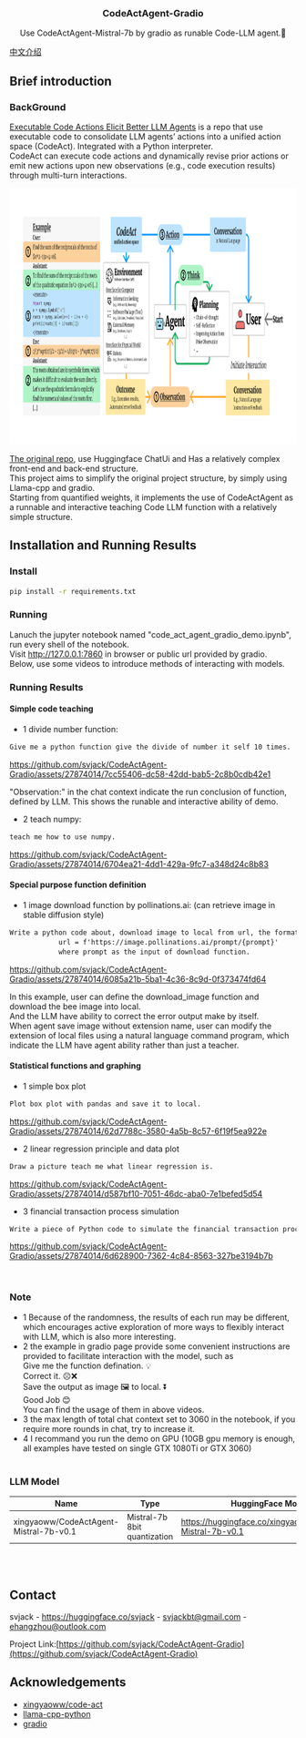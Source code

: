 <!-- PROJECT LOGO -->
<br />
<p align="center">
  <h3 align="center">CodeActAgent-Gradio</h3>

  <p align="center">
   		Use CodeActAgent-Mistral-7b by gradio as runable Code-LLM agent.🤖
    <br />
  </p>
</p>

[中文介绍](README.md)

## Brief introduction

### BackGround
[Executable Code Actions Elicit Better LLM Agents](https://github.com/xingyaoww/code-act) is a repo that use executable code 
to consolidate LLM agents’ actions into a unified action space (CodeAct). Integrated with a Python interpreter. <br/>
CodeAct can execute code actions and dynamically revise prior actions or emit new actions upon new observations 
(e.g., code execution results) through multi-turn interactions.

<img src="imgs/overview.png" alt="Girl in a jacket" width="1250" height="450">

[The original repo](https://github.com/xingyaoww/code-act), use Huggingface ChatUi and Has a relatively complex front-end and back-end structure. <br/>
This project aims to simplify the original project structure, by simply using Llama-cpp and gradio.<br/>
Starting from quantified weights, it implements the use of CodeActAgent as a runnable and interactive teaching Code LLM function with a relatively simple structure.


## Installation and Running Results
### Install
```bash
pip install -r requirements.txt
```
### Running
Lanuch the jupyter notebook named "code_act_agent_gradio_demo.ipynb", run every shell of the notebook. <br/>
Visit http://127.0.0.1:7860 in browser or public url provided by gradio.<br/>
Below, use some videos to introduce methods of interacting with models.

### Running Results
#### Simple code teaching
* 1 divide number function:<br/>
```txt
Give me a python function give the divide of number it self 10 times.
```

https://github.com/svjack/CodeActAgent-Gradio/assets/27874014/7cc55406-dc58-42dd-bab5-2c8b0cdb42e1

"Observation:" in the chat context indicate the run conclusion of function, defined by LLM. This shows the runable and interactive ability of demo.
* 2 teach numpy:<br/>
```txt
teach me how to use numpy.
```

https://github.com/svjack/CodeActAgent-Gradio/assets/27874014/6704ea21-4dd1-429a-9fc7-a348d24c8b83

#### Special purpose function definition

* 1 image download function by pollinations.ai: (can retrieve image in stable diffusion style)<br/>
```txt
Write a python code about, download image to local from url, the format as :
            url = f'https://image.pollinations.ai/prompt/{prompt}'
            where prompt as the input of download function.
```

https://github.com/svjack/CodeActAgent-Gradio/assets/27874014/6085a21b-5ba1-4c36-8c9d-0f373474fd64

In this example, user can define the download_image function and download the bee image into local. <br/>
And the LLM have ability to correct the error output make by itself.<br/>
When agent save image without extension name, user can modify the extension of local files using a natural language command program,
which indicate the LLM have agent ability rather than just a teacher.

#### Statistical functions and graphing

* 1 simple box plot<br/>
```txt
Plot box plot with pandas and save it to local.
```


https://github.com/svjack/CodeActAgent-Gradio/assets/27874014/62d7788c-3580-4a5b-8c57-6f19f5ea922e

* 2 linear regression principle and data plot<br/>
```txt
Draw a picture teach me what linear regression is.
```


https://github.com/svjack/CodeActAgent-Gradio/assets/27874014/d587bf10-7051-46dc-aba0-7e1befed5d54


* 3 financial transaction process simulation <br/>
```txt
Write a piece of Python code to simulate the financial transaction process and draw a financial images chart by lineplot of Poisson process.
```

https://github.com/svjack/CodeActAgent-Gradio/assets/27874014/6d628900-7362-4c84-8563-327be3194b7b

<br/>

### Note
* 1 Because of the randomness, the results of each run may be different, which encourages active exploration of more ways to flexibly interact with LLM, which is also more interesting.
* 2 the example in gradio page provide some convenient instructions are provided to facilitate interaction with the model, such as <br/>
  Give me the function defination. 💡<br/>
  Correct it. ☹️❌<br/>
  Save the output as image 🖼️ to local. ⏬<br/>
  Good Job 😊<br/>
  You can find the usage of them in above videos.
* 3 the max length of total chat context set to 3060 in the notebook, if you require more rounds in chat, try to increase it. 
* 4 I recommand you run the demo on GPU (10GB gpu memory is enough, all examples have tested on single GTX 1080Ti or GTX 3060) <br/><br/>

### LLM Model
|Name | Type | HuggingFace Model link |
|---------|--------|--------|
| xingyaoww/CodeActAgent-Mistral-7b-v0.1 | Mistral-7b 8bit quantization | https://huggingface.co/xingyaoww/CodeActAgent-Mistral-7b-v0.1 |

<br/><br/>

<!-- CONTACT -->
## Contact

<!--
Your Name - [@your_twitter](https://twitter.com/your_username) - email@example.com
-->
svjack - https://huggingface.co/svjack - svjackbt@gmail.com - ehangzhou@outlook.com

<!--
Project Link: [https://github.com/your_username/repo_name](https://github.com/your_username/repo_name)
-->
Project Link:[https://github.com/svjack/CodeActAgent-Gradio](https://github.com/svjack/CodeActAgent-Gradio)

<!-- ACKNOWLEDGEMENTS -->
## Acknowledgements
* [xingyaoww/code-act](https://github.com/xingyaoww/code-act)
* [llama-cpp-python](https://github.com/abetlen/llama-cpp-python)
* [gradio](https://github.com/gradio-app/gradio)
